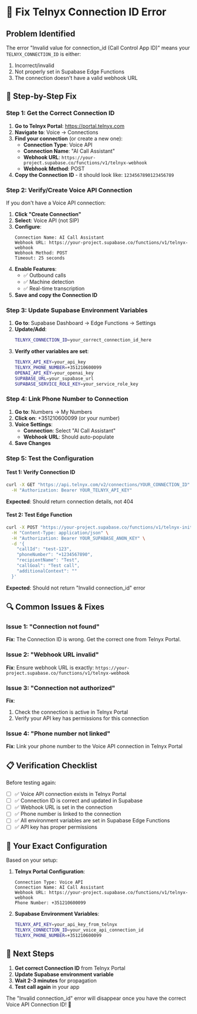 # 🚨 Fix Telnyx Connection ID Error

## Problem Identified
The error "Invalid value for connection_id (Call Control App ID)" means your `TELNYX_CONNECTION_ID` is either:
1. Incorrect/invalid
2. Not properly set in Supabase Edge Functions
3. The connection doesn't have a valid webhook URL

## 🔧 Step-by-Step Fix

### Step 1: Get the Correct Connection ID

1. **Go to Telnyx Portal**: https://portal.telnyx.com
2. **Navigate to**: Voice → Connections
3. **Find your connection** (or create a new one):
   - **Connection Type**: Voice API
   - **Connection Name**: "AI Call Assistant"
   - **Webhook URL**: `https://your-project.supabase.co/functions/v1/telnyx-webhook`
   - **Webhook Method**: POST
4. **Copy the Connection ID** - it should look like: `1234567890123456789`

### Step 2: Verify/Create Voice API Connection

If you don't have a Voice API connection:

1. **Click "Create Connection"**
2. **Select**: Voice API (not SIP)
3. **Configure**:
   ```
   Connection Name: AI Call Assistant
   Webhook URL: https://your-project.supabase.co/functions/v1/telnyx-webhook
   Webhook Method: POST
   Timeout: 25 seconds
   ```
4. **Enable Features**:
   - ✅ Outbound calls
   - ✅ Machine detection
   - ✅ Real-time transcription
5. **Save and copy the Connection ID**

### Step 3: Update Supabase Environment Variables

1. **Go to**: Supabase Dashboard → Edge Functions → Settings
2. **Update/Add**:
   ```bash
   TELNYX_CONNECTION_ID=your_correct_connection_id_here
   ```
3. **Verify other variables are set**:
   ```bash
   TELNYX_API_KEY=your_api_key
   TELNYX_PHONE_NUMBER=+351210600099
   OPENAI_API_KEY=your_openai_key
   SUPABASE_URL=your_supabase_url
   SUPABASE_SERVICE_ROLE_KEY=your_service_role_key
   ```

### Step 4: Link Phone Number to Connection

1. **Go to**: Numbers → My Numbers
2. **Click on**: +351210600099 (or your number)
3. **Voice Settings**:
   - **Connection**: Select "AI Call Assistant"
   - **Webhook URL**: Should auto-populate
4. **Save Changes**

### Step 5: Test the Configuration

#### Test 1: Verify Connection ID
```bash
curl -X GET "https://api.telnyx.com/v2/connections/YOUR_CONNECTION_ID" \
  -H "Authorization: Bearer YOUR_TELNYX_API_KEY"
```
**Expected**: Should return connection details, not 404

#### Test 2: Test Edge Function
```bash
curl -X POST "https://your-project.supabase.co/functions/v1/telnyx-initiate" \
  -H "Content-Type: application/json" \
  -H "Authorization: Bearer YOUR_SUPABASE_ANON_KEY" \
  -d '{
    "callId": "test-123",
    "phoneNumber": "+1234567890",
    "recipientName": "Test",
    "callGoal": "Test call",
    "additionalContext": ""
  }'
```
**Expected**: Should not return "Invalid connection_id" error

## 🔍 Common Issues & Fixes

### Issue 1: "Connection not found"
**Fix**: The Connection ID is wrong. Get the correct one from Telnyx Portal.

### Issue 2: "Webhook URL invalid"
**Fix**: Ensure webhook URL is exactly: `https://your-project.supabase.co/functions/v1/telnyx-webhook`

### Issue 3: "Connection not authorized"
**Fix**: 
1. Check the connection is active in Telnyx Portal
2. Verify your API key has permissions for this connection

### Issue 4: "Phone number not linked"
**Fix**: Link your phone number to the Voice API connection in Telnyx Portal

## 📋 Verification Checklist

Before testing again:

- [ ] ✅ Voice API connection exists in Telnyx Portal
- [ ] ✅ Connection ID is correct and updated in Supabase
- [ ] ✅ Webhook URL is set in the connection
- [ ] ✅ Phone number is linked to the connection
- [ ] ✅ All environment variables are set in Supabase Edge Functions
- [ ] ✅ API key has proper permissions

## 🎯 Your Exact Configuration

Based on your setup:

1. **Telnyx Portal Configuration**:
   ```
   Connection Type: Voice API
   Connection Name: AI Call Assistant
   Webhook URL: https://your-project.supabase.co/functions/v1/telnyx-webhook
   Phone Number: +351210600099
   ```

2. **Supabase Environment Variables**:
   ```bash
   TELNYX_API_KEY=your_api_key_from_telnyx
   TELNYX_CONNECTION_ID=your_voice_api_connection_id
   TELNYX_PHONE_NUMBER=+351210600099
   ```

## 🚀 Next Steps

1. **Get correct Connection ID** from Telnyx Portal
2. **Update Supabase environment variable**
3. **Wait 2-3 minutes** for propagation
4. **Test call again** in your app

The "Invalid connection_id" error will disappear once you have the correct Voice API Connection ID! 🎉